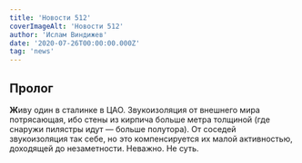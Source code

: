 ```yaml
---
title: 'Новости 512'
coverImageAlt: 'Новости 512'
author: 'Ислам Виндижев'
date: '2020-07-26T00:00:00.000Z'
tag: 'news'
---
```


## Пролог

**Ж**иву один в сталинке в ЦАО. Звукоизоляция от внешнего мира потрясающая, ибо стены из кирпича больше метра толщиной (где снаружи пилястры идут — больше полутора). От соседей звукоизоляция так себе, но это компенсируется их малой активностью, доходящей до незаметности. Неважно. Не суть.
